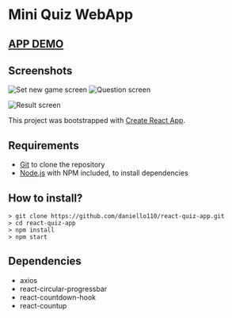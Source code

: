 
# Mini Quiz WebApp

## [APP DEMO](https://dan-react-quiz-app.netlify.app/)

## Screenshots
![Set new game screen](https://i.imgur.com/GRWywhj.png)
![Question screen](https://i.imgur.com/yDRPbyW.png)

![Result screen](https://i.imgur.com/X69M9C7.png)

This project was bootstrapped with [Create React App](https://github.com/facebook/create-react-app).


## Requirements

 - [Git](https://git-scm.com/downloads) to clone the repository
 - [Node.js](https://nodejs.org/en/download/) with NPM included, to install dependencies

## How to install?

    > git clone https://github.com/daniello110/react-quiz-app.git
    > cd react-quiz-app
    > npm install
    > npm start

## Dependencies
   - axios
   - react-circular-progressbar
   - react-countdown-hook
   - react-countup
   